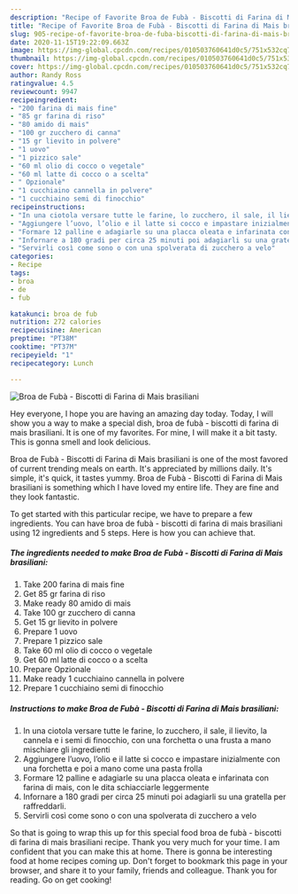 ```yaml
---
description: "Recipe of Favorite Broa de Fubà - Biscotti di Farina di Mais brasiliani"
title: "Recipe of Favorite Broa de Fubà - Biscotti di Farina di Mais brasiliani"
slug: 905-recipe-of-favorite-broa-de-fuba-biscotti-di-farina-di-mais-brasiliani
date: 2020-11-15T19:22:09.663Z
image: https://img-global.cpcdn.com/recipes/010503760641d0c5/751x532cq70/broa-de-fuba-biscotti-di-farina-di-mais-brasiliani-recipe-main-photo.jpg
thumbnail: https://img-global.cpcdn.com/recipes/010503760641d0c5/751x532cq70/broa-de-fuba-biscotti-di-farina-di-mais-brasiliani-recipe-main-photo.jpg
cover: https://img-global.cpcdn.com/recipes/010503760641d0c5/751x532cq70/broa-de-fuba-biscotti-di-farina-di-mais-brasiliani-recipe-main-photo.jpg
author: Randy Ross
ratingvalue: 4.5
reviewcount: 9947
recipeingredient:
- "200 farina di mais fine"
- "85 gr farina di riso"
- "80 amido di mais"
- "100 gr zucchero di canna"
- "15 gr lievito in polvere"
- "1 uovo"
- "1 pizzico sale"
- "60 ml olio di cocco o vegetale"
- "60 ml latte di cocco o a scelta"
- " Opzionale"
- "1 cucchiaino cannella in polvere"
- "1 cucchiaino semi di finocchio"
recipeinstructions:
- "In una ciotola versare tutte le farine, lo zucchero, il sale, il lievito, la cannela e i semi di finocchio, con una forchetta o una frusta a mano mischiare gli ingredienti"
- "Aggiungere l’uovo, l’olio e il latte si cocco e impastare inizialmente con una forchetta e poi a mano come una pasta frolla"
- "Formare 12 palline e adagiarle su una placca oleata e infarinata con farina di mais, con le dita schiacciarle leggermente"
- "Infornare a 180 gradi per circa 25 minuti poi adagiarli su una gratella per raffreddarli."
- "Servirli così come sono o con una spolverata di zucchero a velo"
categories:
- Recipe
tags:
- broa
- de
- fub

katakunci: broa de fub 
nutrition: 272 calories
recipecuisine: American
preptime: "PT38M"
cooktime: "PT37M"
recipeyield: "1"
recipecategory: Lunch

---
```



![Broa de Fubà - Biscotti di Farina di Mais brasiliani](https://img-global.cpcdn.com/recipes/010503760641d0c5/751x532cq70/broa-de-fuba-biscotti-di-farina-di-mais-brasiliani-recipe-main-photo.jpg)

Hey everyone, I hope you are having an amazing day today. Today, I will show you a way to make a special dish, broa de fubà - biscotti di farina di mais brasiliani. It is one of my favorites. For mine, I will make it a bit tasty. This is gonna smell and look delicious.

Broa de Fubà - Biscotti di Farina di Mais brasiliani is one of the most favored of current trending meals on earth. It's appreciated by millions daily. It's simple, it's quick, it tastes yummy. Broa de Fubà - Biscotti di Farina di Mais brasiliani is something which I have loved my entire life. They are fine and they look fantastic.




To get started with this particular recipe, we have to prepare a few ingredients. You can have broa de fubà - biscotti di farina di mais brasiliani using 12 ingredients and 5 steps. Here is how you can achieve that.

<!--inarticleads1-->

##### The ingredients needed to make Broa de Fubà - Biscotti di Farina di Mais brasiliani:

1. Take 200 farina di mais fine
1. Get 85 gr farina di riso
1. Make ready 80 amido di mais
1. Take 100 gr zucchero di canna
1. Get 15 gr lievito in polvere
1. Prepare 1 uovo
1. Prepare 1 pizzico sale
1. Take 60 ml olio di cocco o vegetale
1. Get 60 ml latte di cocco o a scelta
1. Prepare  Opzionale
1. Make ready 1 cucchiaino cannella in polvere
1. Prepare 1 cucchiaino semi di finocchio




<!--inarticleads2-->

##### Instructions to make Broa de Fubà - Biscotti di Farina di Mais brasiliani:

1. In una ciotola versare tutte le farine, lo zucchero, il sale, il lievito, la cannela e i semi di finocchio, con una forchetta o una frusta a mano mischiare gli ingredienti
1. Aggiungere l’uovo, l’olio e il latte si cocco e impastare inizialmente con una forchetta e poi a mano come una pasta frolla
1. Formare 12 palline e adagiarle su una placca oleata e infarinata con farina di mais, con le dita schiacciarle leggermente
1. Infornare a 180 gradi per circa 25 minuti poi adagiarli su una gratella per raffreddarli.
1. Servirli così come sono o con una spolverata di zucchero a velo




So that is going to wrap this up for this special food broa de fubà - biscotti di farina di mais brasiliani recipe. Thank you very much for your time. I am confident that you can make this at home. There is gonna be interesting food at home recipes coming up. Don't forget to bookmark this page in your browser, and share it to your family, friends and colleague. Thank you for reading. Go on get cooking!
